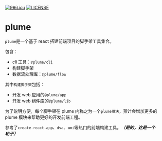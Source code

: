 [![996.icu](https://img.shields.io/badge/link-996.icu-red.svg)](https://996.icu)
[![LICENSE](https://img.shields.io/badge/license-Anti%20996-blue.svg)](https://github.com/996icu/996.ICU/blob/master/LICENSE)

# plume

`plume`是一个基于 react 搭建前端项目的脚手架工具集合。

包含：

- cli 工具：`@plume/cli`
- 构建脚手架
- 数据流处理库：`@plume/flow`

其中`构建脚手架`包括：

- 开发 web 应用的`@plume/app`
- 开发 web 组件库的`@plume/lib`

为了说明方便，每个脚手架在 plume 内称之为一个`plume模块`，预计会增加更多的 plume 模块来帮助更好的开发前端工程。

参考了`create-react-app`、`dva`、`umi`等热门的前端构建工具。**_（是的，这是一个轮子）_**
